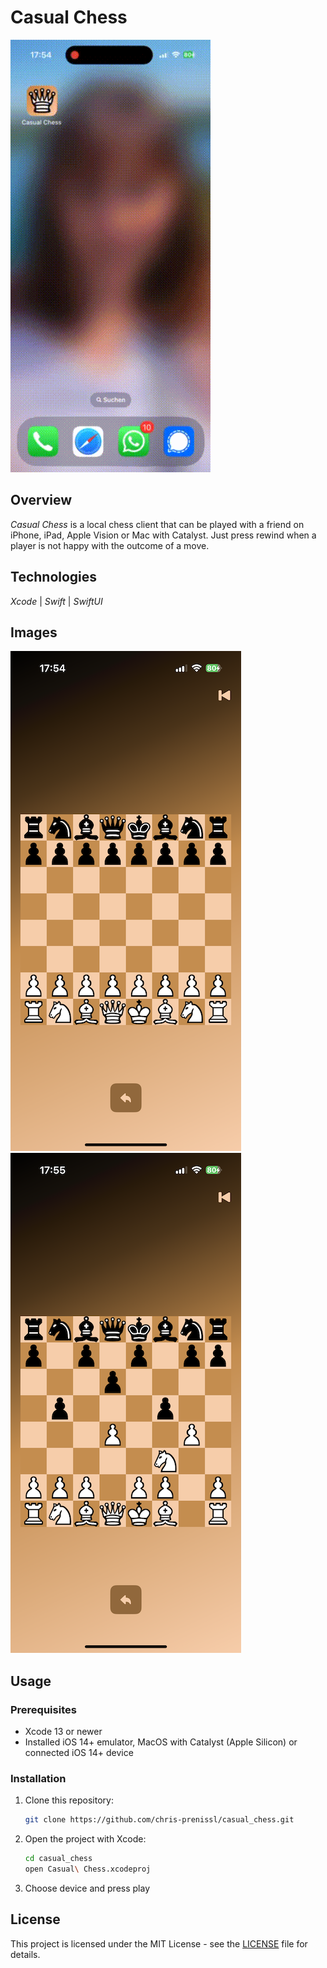 # Casual Chess

![Casual Chess Demo](img/video.gif)

## Overview

_Casual Chess_ is a local chess client that can be played with a friend on iPhone, iPad, Apple Vision or Mac with Catalyst.
Just press rewind when a player is not happy with the outcome of a move.

## Technologies

_Xcode_ | _Swift_ | _SwiftUI_

## Images

![Casual Chess Screen 1](img/screenshot_1.png) ![Casual Chess Screen 2](img/screenshot_2.png)

## Usage

### Prerequisites

- Xcode 13 or newer
- Installed iOS 14+ emulator, MacOS with Catalyst (Apple Silicon) or connected iOS 14+ device

### Installation

1. Clone this repository:
   ```bash
   git clone https://github.com/chris-prenissl/casual_chess.git
   ```
2. Open the project with Xcode:
   ```bash
   cd casual_chess
   open Casual\ Chess.xcodeproj
   ```
3. Choose device and press play

## License

This project is licensed under the MIT License - see the [LICENSE](LICENSE) file for details.
